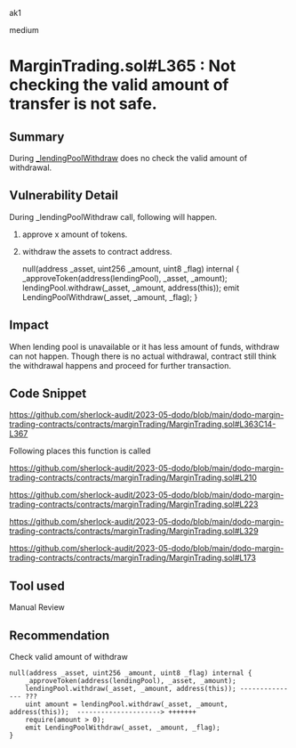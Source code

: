 ak1

medium

# MarginTrading.sol#L365 : Not checking the valid amount of transfer is not safe.

## Summary

During [_lendingPoolWithdraw](https://github.com/sherlock-audit/2023-05-dodo/blob/main/dodo-margin-trading-contracts/contracts/marginTrading/MarginTrading.sol#LL363C14-L363C34) does no check the valid amount of withdrawal.

## Vulnerability Detail

During _lendingPoolWithdraw call, following will happen.

1. approve x amount of tokens.
2. withdraw the assets to contract address.

    null(address _asset, uint256 _amount, uint8 _flag) internal {
        _approveToken(address(lendingPool), _asset, _amount);
        lendingPool.withdraw(_asset, _amount, address(this));
        emit LendingPoolWithdraw(_asset, _amount, _flag);
    }

## Impact

When lending pool is unavailable or it has less amount of funds, withdraw can not happen.
Though there is no actual withdrawal, contract still think the withdrawal happens and proceed for further transaction.

## Code Snippet

https://github.com/sherlock-audit/2023-05-dodo/blob/main/dodo-margin-trading-contracts/contracts/marginTrading/MarginTrading.sol#L363C14-L367

Following places this function is called

https://github.com/sherlock-audit/2023-05-dodo/blob/main/dodo-margin-trading-contracts/contracts/marginTrading/MarginTrading.sol#L210

https://github.com/sherlock-audit/2023-05-dodo/blob/main/dodo-margin-trading-contracts/contracts/marginTrading/MarginTrading.sol#L223

https://github.com/sherlock-audit/2023-05-dodo/blob/main/dodo-margin-trading-contracts/contracts/marginTrading/MarginTrading.sol#L329

https://github.com/sherlock-audit/2023-05-dodo/blob/main/dodo-margin-trading-contracts/contracts/marginTrading/MarginTrading.sol#L173

## Tool used

Manual Review

## Recommendation

Check valid amount of withdraw

    null(address _asset, uint256 _amount, uint8 _flag) internal {
        _approveToken(address(lendingPool), _asset, _amount);
        lendingPool.withdraw(_asset, _amount, address(this)); --------------- ???
        uint amount = lendingPool.withdraw(_asset, _amount, address(this));  ---------------------> +++++++
        require(amount > 0);
        emit LendingPoolWithdraw(_asset, _amount, _flag);
    }


